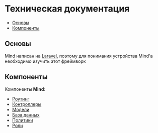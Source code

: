 # Техническая документация

- [Основы](#base)
- [Компоненты](#components)

<a name="base"></a>
## Основы

Mind написан на [Laravel][laravel], поэтому для понимания устройства Mind'a необходимо изучить этот фреймворк

<a name="components"></a>
## Компоненты

Компоненты **Mind**:

- [Роутинг][routes]
- [Контроллеры][controllers]
- [Модели][models]
- [База данных][db]
- [Политики][policies]
- [Роли][roles]


[laravel]: https://laravel.com
[controllers]: /doc/{{version}}/tech/controllers/index
[models]: /doc/{{version}}/tech/models/index
[policies]: /doc/{{version}}/tech/policies/index
[db]: /doc/{{version}}/tech/db/index
[routes]: /doc/{{version}}/tech/routes
[roles]:  /doc/{{version}}/tech/roles
